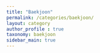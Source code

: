 ```yaml
---
title: "Baekjoon"
permalink: /categories/baekjoon/
layout: category
author_profile : true
taxonomy: baekjoon
sidebar_main: true
---
```


